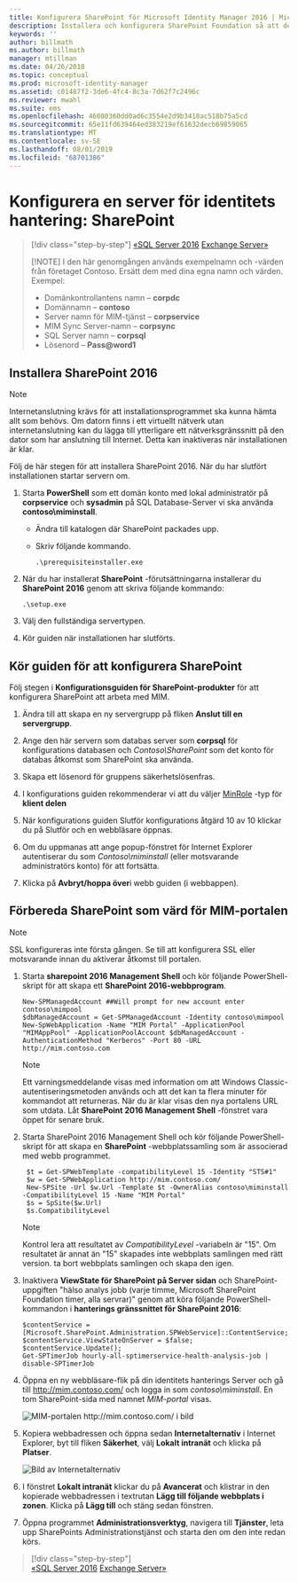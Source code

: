 ```yaml
---
title: Konfigurera SharePoint för Microsoft Identity Manager 2016 | Microsoft Docs
description: Installera och konfigurera SharePoint Foundation så att den kan vara värd för MIM-portalsidan.
keywords: ''
author: billmath
ms.author: billmath
manager: mtillman
ms.date: 04/26/2018
ms.topic: conceptual
ms.prod: microsoft-identity-manager
ms.assetid: c01487f2-3de6-4fc4-8c3a-7d62f7c2496c
ms.reviewer: mwahl
ms.suite: ems
ms.openlocfilehash: 46080360dd0ad6c3554e2d9b3418ac518b75a5cd
ms.sourcegitcommit: 65e11fd639464ed383219ef61632decb69859065
ms.translationtype: MT
ms.contentlocale: sv-SE
ms.lasthandoff: 08/01/2019
ms.locfileid: "68701386"
---
```

# <a name="set-up-an-identity-management-server-sharepoint"></a>Konfigurera en server för identitets hantering: SharePoint

> [!div class="step-by-step"]
> [«SQL Server 2016](prepare-server-sql2016.md)
> [Exchange Server»](prepare-server-exchange.md)
> 
> [!NOTE]
> I den här genomgången används exempelnamn och -värden från företaget Contoso. Ersätt dem med dina egna namn och värden. Exempel:
> - Domänkontrollantens namn – **corpdc**
> - Domännamn – **contoso**
> - Server namn för MIM-tjänst – **corpservice**
> - MIM Sync Server-namn – **corpsync**
> - SQL Server namn – **corpsql**
> - Lösenord – <strong>Pass@word1</strong>


## <a name="install-sharepoint-2016"></a>Installera **SharePoint 2016**

> [!NOTE]
> Internetanslutning krävs för att installationsprogrammet ska kunna hämta allt som behövs. Om datorn finns i ett virtuellt nätverk utan internetanslutning kan du lägga till ytterligare ett nätverksgränssnitt på den dator som har anslutning till Internet. Detta kan inaktiveras när installationen är klar.

Följ de här stegen för att installera SharePoint 2016. När du har slutfört installationen startar servern om.

1.  Starta **PowerShell** som ett domän konto med lokal administratör på **corpservice** och **sysadmin** på SQL Database-Server vi ska använda **contoso\miminstall**.

    -   Ändra till katalogen där SharePoint packades upp.

    -   Skriv följande kommando.

        ```
        .\prerequisiteinstaller.exe
        ```

2.  När du har installerat **SharePoint** -förutsättningarna installerar du **SharePoint 2016** genom att skriva följande kommando:

    ```
    .\setup.exe
    ```

3.  Välj den fullständiga servertypen.

4.  Kör guiden när installationen har slutförts.

## <a name="run-the-wizard-to-configure-sharepoint"></a>Kör guiden för att konfigurera SharePoint

Följ stegen i **Konfigurationsguiden för SharePoint-produkter** för att konfigurera SharePoint att arbeta med MIM.

1. Ändra till att skapa en ny servergrupp på fliken **Anslut till en servergrupp**.

2. Ange den här servern som databas server som **corpsql** för konfigurations databasen och *Contoso\SharePoint* som det konto för databas åtkomst som SharePoint ska använda.
3. Skapa ett lösenord för gruppens säkerhetslösenfras.

4. I konfigurations guiden rekommenderar vi att du väljer [MinRole](/sharepoint/install/overview-of-minrole-server-roles-in-sharepoint-server) -typ för **klient delen**

5. När konfigurations guiden Slutför konfigurations åtgärd 10 av 10 klickar du på Slutför och en webbläsare öppnas.

6. Om du uppmanas att ange popup-fönstret för Internet Explorer autentiserar du som *Contoso\miminstall* (eller motsvarande administratörs konto) för att fortsätta.

7. Klicka på **Avbryt/hoppa över**i webb guiden (i webbappen).


## <a name="prepare-sharepoint-to-host-the-mim-portal"></a>Förbereda SharePoint som värd för MIM-portalen

> [!NOTE]
> SSL konfigureras inte första gången. Se till att konfigurera SSL eller motsvarande innan du aktiverar åtkomst till portalen.

1. Starta **sharepoint 2016 Management Shell** och kör följande PowerShell-skript för att skapa ett **SharePoint 2016-webbprogram**.

    ```
    New-SPManagedAccount ##Will prompt for new account enter contoso\mimpool 
    $dbManagedAccount = Get-SPManagedAccount -Identity contoso\mimpool
    New-SpWebApplication -Name "MIM Portal" -ApplicationPool "MIMAppPool" -ApplicationPoolAccount $dbManagedAccount -AuthenticationMethod "Kerberos" -Port 80 -URL http://mim.contoso.com
    ```

    > [!NOTE]
    > Ett varningsmeddelande visas med information om att Windows Classic-autentiseringsmetoden används och att det kan ta flera minuter för kommandot att returneras. När du är klar visas den nya portalens URL som utdata. Låt **SharePoint 2016 Management Shell** -fönstret vara öppet för senare bruk.

2. Starta SharePoint 2016 Management Shell och kör följande PowerShell-skript för att skapa en **SharePoint** -webbplatssamling som är associerad med webb programmet.

   ```
    $t = Get-SPWebTemplate -compatibilityLevel 15 -Identity "STS#1"
    $w = Get-SPWebApplication http://mim.contoso.com/
    New-SPSite -Url $w.Url -Template $t -OwnerAlias contoso\miminstall -CompatibilityLevel 15 -Name "MIM Portal"
    $s = SpSite($w.Url)
    $s.CompatibilityLevel
   ```

   > [!NOTE]
   > Kontrol lera att resultatet av *CompatibilityLevel* -variabeln är "15". Om resultatet är annat än "15" skapades inte webbplats samlingen med rätt version. ta bort webbplats samlingen och skapa den igen.

3. Inaktivera **ViewState för SharePoint på Server sidan** och SharePoint-uppgiften "hälso analys jobb (varje timme, Microsoft SharePoint Foundation timer, alla servrar)" genom att köra följande PowerShell-kommandon i **hanterings gränssnittet för SharePoint 2016**:

   ```
   $contentService = [Microsoft.SharePoint.Administration.SPWebService]::ContentService;
   $contentService.ViewStateOnServer = $false;
   $contentService.Update();
   Get-SPTimerJob hourly-all-sptimerservice-health-analysis-job | disable-SPTimerJob
   ```

4. Öppna en ny webbläsare-flik på din identitets hanterings Server och gå till http://mim.contoso.com/ och logga in som *contoso\miminstall*.  En tom SharePoint-sida med namnet *MIM-portal* visas.

    ![MIM-portalen http://mim.contoso.com/ i bild](media/prepare-server-sharepoint/MIM_DeploySP1new.png)

5. Kopiera webbadressen och öppna sedan **Internetalternativ** i Internet Explorer, byt till fliken **Säkerhet**, välj **Lokalt intranät** och klicka på **Platser**.

    ![Bild av Internetalternativ](media/MIM-DeploySP2.png)

6. I fönstret **Lokalt intranät** klickar du på **Avancerat** och klistrar in den kopierade webbadressen i textrutan **Lägg till följande webbplats i zonen**. Klicka på **Lägg till** och stäng sedan fönstren.

7. Öppna programmet **Administrationsverktyg**, navigera till **Tjänster**, leta upp SharePoints Administrationstjänst och starta den om den inte redan körs.

> [!div class="step-by-step"]  
> [«SQL Server 2016](prepare-server-sql2016.md)
> [Exchange Server»](prepare-server-exchange.md)
